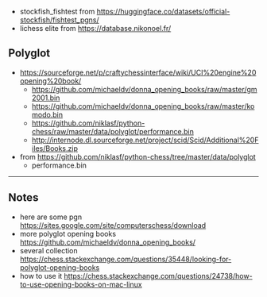 - stockfish_fishtest from https://huggingface.co/datasets/official-stockfish/fishtest_pgns/
- lichess elite from https://database.nikonoel.fr/

## Polyglot
- https://sourceforge.net/p/craftychessinterface/wiki/UCI%20engine%20opening%20book/
  - https://github.com/michaeldv/donna_opening_books/raw/master/gm2001.bin
  - https://github.com/michaeldv/donna_opening_books/raw/master/komodo.bin
  - https://github.com/niklasf/python-chess/raw/master/data/polyglot/performance.bin
  - http://internode.dl.sourceforge.net/project/scid/Scid/Additional%20Files/Books.zip
- from https://github.com/niklasf/python-chess/tree/master/data/polyglot
  - performance.bin
  

---
## Notes
- here are some pgn https://sites.google.com/site/computerschess/download
- more polyglot opening books https://github.com/michaeldv/donna_opening_books/
- several collection https://chess.stackexchange.com/questions/35448/looking-for-polyglot-opening-books
- how to use it https://chess.stackexchange.com/questions/24738/how-to-use-opening-books-on-mac-linux
